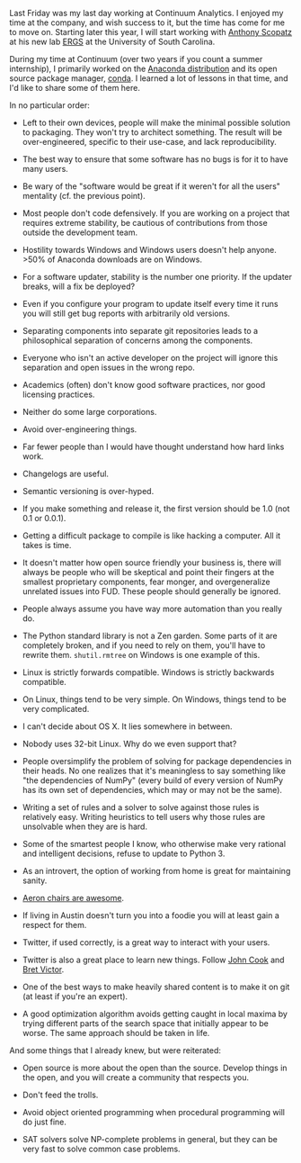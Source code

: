 Last Friday was my last day working at Continuum Analytics. I enjoyed my
time at the company, and wish success to it, but the time has come for me to
move on. Starting later this year, I will start working with
[Anthony Scopatz](https://twitter.com/scopatz) at his new lab
[ERGS](http://www.ergs.sc.edu/index.html) at the University of South
Carolina.

During my time at Continuum (over two years if you count a summer internship),
I primarily worked on the
[Anaconda distribution](https://www.continuum.io/downloads) and its open
source package manager, [conda](http://conda.pydata.org/).  I learned a lot of
lessons in that time, and I'd like to share some of them here.

In no particular order:

- Left to their own devices, people will make the minimal possible solution to
  packaging. They won't try to architect something. The result will be
  over-engineered, specific to their use-case, and lack reproducibility.

- The best way to ensure that some software has no bugs is for it to have many
  users.

- Be wary of the "software would be great if it weren't for all the users"
  mentality (cf. the previous point).

- Most people don't code defensively. If you are working on a project that
  requires extreme stability, be cautious of contributions from those outside
  the development team.

- Hostility towards Windows and Windows users doesn't help anyone. >50% of
  Anaconda downloads are on Windows.

- For a software updater, stability is the number one priority. If the updater
  breaks, will a fix be deployed?

- Even if you configure your program to update itself every time it runs you
  will still get bug reports with arbitrarily old versions.

- Separating components into separate git repositories leads to a
  philosophical separation of concerns among the components.

- Everyone who isn't an active developer on the project will ignore this
  separation and open issues in the wrong repo.

- Academics (often) don't know good software practices, nor good licensing
  practices.

- Neither do some large corporations.

- Avoid over-engineering things.

- Far fewer people than I would have thought understand how hard links work.

- Changelogs are useful.

- Semantic versioning is over-hyped.

- If you make something and release it, the first version should be 1.0 (not
  0.1 or 0.0.1).

- Getting a difficult package to compile is like hacking a computer. All it
  takes is time.

- It doesn't matter how open source friendly your business is, there will
  always be people who will be skeptical and point their fingers at the
  smallest proprietary components, fear monger, and overgeneralize unrelated
  issues into FUD. These people should generally be ignored.

- People always assume you have way more automation than you really do.

- The Python standard library is not a Zen garden. Some parts of it are
  completely broken, and if you need to rely on them, you'll have to rewrite
  them. `shutil.rmtree` on Windows is one example of this.

- Linux is strictly forwards compatible. Windows is strictly backwards
  compatible.

- On Linux, things tend to be very simple. On Windows, things tend to be very
  complicated.

- I can't decide about OS X. It lies somewhere in between.

- Nobody uses 32-bit Linux. Why do we even support that?

- People oversimplify the problem of solving for package dependencies in their
  heads.  No one realizes that it's meaningless to say something like "the
  dependencies of NumPy" (every build of every version of NumPy has its own
  set of dependencies, which may or may not be the same).

- Writing a set of rules and a solver to solve against those rules is
  relatively easy. Writing heuristics to tell users why those rules are
  unsolvable when they are is hard.

- Some of the smartest people I know, who otherwise make very rational and
  intelligent decisions, refuse to update to Python 3.

- As an introvert, the option of working from home is great for maintaining
  sanity.

- [Aeron chairs are awesome](http://blog.codinghorror.com/a-developers-second-most-important-asset/).

- If living in Austin doesn't turn you into a foodie you will at least gain a
  respect for them.

- Twitter, if used correctly, is a great way to interact with your users.

- Twitter is also a great place to learn new things. Follow
  [John Cook](https://twitter.com/JohnDCook) and
  [Bret Victor](https://twitter.com/worrydream).

- One of the best ways to make heavily shared content is to make it on git
  (at least if you're an expert).

- A good optimization algorithm avoids getting caught in local maxima by
  trying different parts of the search space that initially appear to be
  worse. The same approach should be taken in life.

And some things that I already knew, but were reiterated:

- Open source is more about the open than the source. Develop things in the
  open, and you will create a community that respects you.

- Don't feed the trolls.

- Avoid object oriented programming when procedural programming will do just
  fine.

- SAT solvers solve NP-complete problems in general, but they can be very fast
  to solve common case problems.
